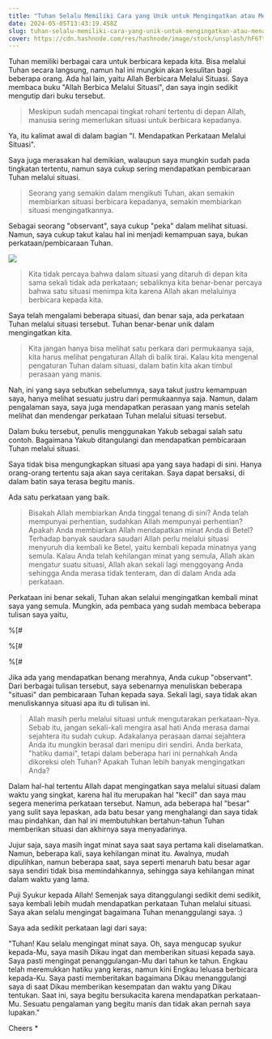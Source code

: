 ```yaml
---
title: "Tuhan Selalu Memiliki Cara yang Unik untuk Mengingatkan atau Menanggulangi Kita"
date: 2024-05-05T13:43:19.458Z
slug: tuhan-selalu-memiliki-cara-yang-unik-untuk-mengingatkan-atau-menanggulangi-kita
cover: https://cdn.hashnode.com/res/hashnode/image/stock/unsplash/hF6TtT-xz80/upload/9d4493eae937c2274ceaa32817a55730.jpeg
---
```


Tuhan memiliki berbagai cara untuk berbicara kepada kita. Bisa melalui Tuhan secara langsung, namun hal ini mungkin akan kesulitan bagi beberapa orang. Ada hal lain, yaitu Allah Berbicara Melalui Situasi. Saya membaca buku "Allah Berbica Melalui Situasi", dan saya ingin sedikit mengutip dari buku tersebut.

> Meskipun sudah mencapai tingkat rohani tertentu di depan Allah, manusia sering memerlukan situasi untuk berbicara kepadanya.

Ya, itu kalimat awal di dalam bagian "I. Mendapatkan Perkataan Melalui Situasi".

Saya juga merasakan hal demikian, walaupun saya mungkin sudah pada tingkatan tertentu, namun saya cukup sering mendapatkan pembicaraan Tuhan melalui situasi.

> Seorang yang semakin dalam mengikuti Tuhan, akan semakin membiarkan situasi berbicara kepadanya, semakin membiarkan situasi mengingatkannya.

Sebagai seorang "observant", saya cukup "peka" dalam melihat situasi. Namun, saya cukup takut kalau hal ini menjadi kemampuan saya, bukan perkataan/pembicaraan Tuhan.

![](https://cdn.hashnode.com/res/hashnode/image/upload/v1714914610457/591f108e-3f70-4099-8099-c56f15ee5d98.png)

> Kita tidak percaya bahwa dalam situasi yang ditaruh di depan kita sama sekali tidak ada perkataan; sebaliknya kita benar-benar percaya bahwa satu situasi menimpa kita karena Allah akan melaluinya berbicara kepada kita.

Saya telah mengalami beberapa situasi, dan benar saja, ada perkataan Tuhan melalui situasi tersebut. Tuhan benar-benar unik dalam mengingatkan kita.

> Kita jangan hanya bisa melihat satu perkara dari permukaanya saja, kita harus melihat pengaturan Allah di balik tirai. Kalau kita mengenal pengaturan Tuhan dalam situasi, dalam batin kita akan timbul perasaan yang manis.

Nah, ini yang saya sebutkan sebelumnya, saya takut justru kemampuan saya, hanya melihat sesuatu justru dari permukaannya saja. Namun, dalam pengalaman saya, saya juga mendapatkan perasaan yang manis setelah melihat dan mendengar perkataan Tuhan melalui situasi tersebut.

Dalam buku tersebut, penulis menggunakan Yakub sebagai salah satu contoh. Bagaimana Yakub ditangulangi dan mendapatkan pembicaraan Tuhan melalui situasi.

Saya tidak bisa mengungkapkan situasi apa yang saya hadapi di sini. Hanya orang-orang tertentu saja akan saya ceritakan. Saya dapat bersaksi, di dalam batin saya terasa begitu manis.

Ada satu perkataan yang baik.

> Bisakah Allah membiarkan Anda tinggal tenang di sini? Anda telah mempunyai perhentian, sudahkan Allah mempunyai perhentian? Apakah Anda membiarkan Allah mendapatkan minat Anda di Betel? Terhadap banyak saudara saudari Allah perlu melalui situasi menyuruh dia kembali ke Betel, yaitu kembali kepada minatnya yang semula. Kalau Anda telah kehilangan minat yang semula, Allah akan mengatur suatu situasi, Allah akan sekali lagi menggoyang Anda sehingga Anda merasa tidak tenteram, dan di dalam Anda ada perkataan.

Perkataan ini benar sekali, Tuhan akan selalui mengingatkan kembali minat saya yang semula. Mungkin, ada pembaca yang sudah membaca beberapa tulisan saya yaitu,

%[#

%[#

%[#

Jika ada yang mendapatkan benang merahnya, Anda cukup "observant". Dari berbagai tulisan tersebut, saya sebenarnya menuliskan beberapa "situasi" dan pembicaraan Tuhan kepada saya. Sekali lagi, saya tidak akan menuliskannya situasi apa itu di tulisan ini.

> Allah masih perlu melalui situasi untuk mengutarakan perkataan-Nya. Sebab itu, jangan sekali-kali mengira asal hati Anda merasa damai sejahtera itu sudah cukup. Adakalanya perasaan damai sejahtera Anda itu mungkin berasal dari menipu diri sendiri. Anda berkata, "hatiku damai", tetapi dalam beberapa hari ini pernahkah Anda dikoreksi oleh Tuhan? Apakah Tuhan lebih banyak mengingatkan Anda?

Dalam hal-hal tertentu Allah dapat mengingatkan saya melalui situasi dalam waktu yang singkat, karena hal itu merupakan hal "kecil" dan saya mau segera menerima perkataan tersebut. Namun, ada beberapa hal "besar" yang sulit saya lepaskan, ada batu besar yang menghalangi dan saya tidak mau pindahkan, dan hal ini membutuhkan bertahun-tahun Tuhan memberikan situasi dan akhirnya saya menyadarinya.

Jujur saja, saya masih ingat minat saya saat saya pertama kali diselamatkan. Namun, beberapa kali, saya kehilangan minat itu. Awalnya, mudah dipulihkan, namun beberapa saat, saya seperti menaruh batu besar agar saya sendiri tidak bisa memindahkannya, sehingga saya kehilangan minat dalam waktu yang lama.

Puji Syukur kepada Allah! Semenjak saya ditanggulangi sedikit demi sedikit, saya kembali lebih mudah mendapatkan perkataan Tuhan melalui situasi. Saya akan selalu mengingat bagaimana Tuhan menanggulangi saya. :)

Saya ada sedikit perkataan lagi dari saya:

"Tuhan! Kau selalu mengingat minat saya. Oh, saya mengucap syukur kepada-Mu, saya masih Dikau ingat dan memberikan situasi kepada saya. Saya pasti mengingat penanggulangan-Mu dari tahun ke tahun. Engkau telah meremukkan hatiku yang keras, namun kini Engkau leluasa berbicara kepada-Ku. Saya pasti memberitakan bagaimana Dikau menanggulangi saya di saat Dikau memberikan kesempatan dan waktu yang Dikau tentukan. Saat ini, saya begitu bersukacita karena mendapatkan perkataan-Mu. Sesuatu pengalaman yang begitu manis dan tidak akan pernah saya lupakan."

Cheers \*